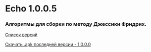 # Echo 1.0.0.5
### Алгоритмы для сборки по методу Джессики Фридрих.


[Список версий](./VERSION.md)

[Скачать .apk последней версии - 1.0.0.0](./Echo-v1.0.0.0.apk)

<!--![alt tag](fon3.png)-->
